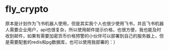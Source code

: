 # fly_crypto
原本是计划作为飞书机器人使用，但是其实我个人也很少使用飞书，并且飞书机器人需要企业用户，api也很复杂，所以使用邮件提示价格，也很方便，我也能及时收到邮件，如果有需要加密货币价格预警的小伙伴可以部署到自己的服务器上，但是需要配套的redis和pg数据库，也可以使用我部署的：）
